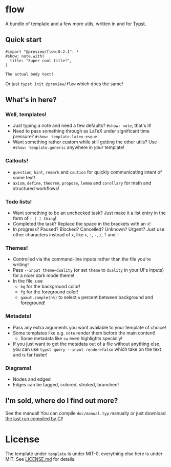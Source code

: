 # flow

A bundle of template and a few more utils, written in and for [Typst].

## Quick start

```typst
#import "@preview/flow:0.2.1": *
#show: note.with(
  title: "Super cool title!",
)

The actual body text!
```

Or just `typst init @preview/flow` which does the same!

## What's in here?

### Well, templates!

- Just typing a note and need a few defaults?
  `#show: note`, that's it!
- Need to pass something through as LaTeX
  under significant time pressure?
  `#show: template.latex-esque`
- Want something rather custom
  while still getting the other utils?
  Use `#show: template.generic` anywhere in *your* template!

### Callouts!

- `question`, `hint`, `remark` and `caution` for
  quickly communicating intent of some text!
- `axiom`, `define`, `theorem`, `propose`, `lemma` and `corollary` for
  math and structured workflows!

### Todo lists!

- Want something to be an unchecked task?
  Just make it a list entry in the form of `- [ ] thing`!
- Completed the task?
  Replace the space in the brackets with an `x`!
- In progress? Paused? Blocked? Cancelled? Unknown? Urgent?
  Just use other characters instead of `x`,
  like `>`, `:`, `-`, `/`, `?` and `!`

### Themes!

- Controlled via the command-line inputs
  rather than the file you're writing!
- Pass `--input theme=duality` (or set `theme` to `duality` in your UI's inputs)
  for a nicer dark mode theme!
- In the file, use
  - `bg` for the background color!
  - `fg` for the foreground color!
  - `gamut.sample(n%)` to select `n` percent
    between background and foreground!

### Metadata!

- Pass any extra arguments you want available to your template of choice!
- Some templates like e.g. `note` render them before the main content!
  - Some metadata like `cw` even highlights specially!
- If you just want to get the metadata out of a file
  without anything else,
  you can use `typst query --input render=false`
  which take on the text and
  is far faster!

### Diagrams!

- Nodes and edges!
- Edges can be tagged, colored, stroked, branched!

## I'm sold, where do I find out more?

See the manual!
You can compile `doc/manual.typ` manually
or just download
[the last run compiled by CI](https://github.com/MultisampledNight/flow/actions/workflows/compile-docs.yaml)!

[Typst]: https://typst.app

# License

The template under `template` is under MIT-0,
everything else here is under MIT.
See [LICENSE.md](./LICENSE.md) for details.
